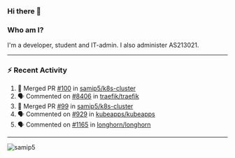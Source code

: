 ### Hi there 👋

### Who am I?
I'm a developer, student and IT-admin. I also administer AS213021.

---
### :zap: Recent Activity
<!--START_SECTION:activity-->
1. 🎉 Merged PR [#100](https://github.com/samip5/k8s-cluster/pull/100) in [samip5/k8s-cluster](https://github.com/samip5/k8s-cluster)
2. 🗣 Commented on [#8406](https://github.com/traefik/traefik/issues/8406) in [traefik/traefik](https://github.com/traefik/traefik)
3. 🎉 Merged PR [#99](https://github.com/samip5/k8s-cluster/pull/99) in [samip5/k8s-cluster](https://github.com/samip5/k8s-cluster)
4. 🗣 Commented on [#929](https://github.com/kubeapps/kubeapps/issues/929) in [kubeapps/kubeapps](https://github.com/kubeapps/kubeapps)
5. 🗣 Commented on [#1165](https://github.com/longhorn/longhorn/issues/1165) in [longhorn/longhorn](https://github.com/longhorn/longhorn)
<!--END_SECTION:activity-->
---

<img align="center" src="https://github-readme-stats.vercel.app/api?username=samip5&show_icons=true" alt="samip5" />
